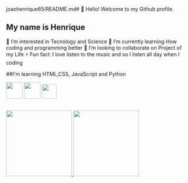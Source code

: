 joaohenrique65/README.md# 
👋 Hello! Welcome to my Github profile.
## My name is Henrique  
👀 I’m interested in Tecnology and Science
🌱 I’m currently learning How coding and programming better
💞️ I’m looking to collaborate on Project of my Life
⚡ Fun fact: I love listen to the music and so I listen all day when I coding

##I'm learning HTML,CSS, JavaScript and Python  
<p text-align="center">
<img src="https://cdn.jsdelivr.net/gh/devicons/devicon@latest/icons/html5/html5-original-wordmark.svg" width="45"  font-color="white"  />
<img src="https://cdn.jsdelivr.net/gh/devicons/devicon@latest/icons/css3/css3-original-wordmark.svg" width="45"  />
<img src="https://cdn.jsdelivr.net/gh/devicons/devicon@latest/icons/javascript/javascript-original.svg" width="40"  font-color="white"  />
</p>

##
<div>
<a href="https://github.com/seu-usuário-aqui">
<img loading="lazy" height="180em" src="https://github-readme-stats.vercel.app/api/top-langs/?username=joaohenrique65&layout=compact&langs_count=7&theme=dracula"/>
<img loading="lazy" height="180em" src="https://github-readme-stats.vercel.app/api?username=joaohenrique65&show_icons=true&theme=dracula&include_all_commits=true&count_private=true"/>
</div>
<!---
joaohenrique65/joaohenrique65 is a ✨ special ✨ repository because its `README.md` (this file) appears on your GitHub profile.
You can click the Preview link to take a look at your changes.

Fale um pouco sobre você
Fale sobre coisas que você ache essencial para que as pessoas que passarem pelo seu perfil do GitHub vejam. Seguem algumas coisas que particularmente gosto de demonstrar, mas é totalmente opcional:

Se você trabalha ou estuda. Se sim, é legal citar onde e em qual área;
O que você anda aprendendo;
Suas experiências, caso tenha, como atividades acadêmicas ou antigos trabalhos. Caso esteja em transição de carreira, acredito que seja legal citar também;
Contatos, mas é importante pensar direitinho quais colocarem;
Conhecimentos adquiridos;
Região onde mora, mas não especifique tanto;
Entre outros, coloque apenas o que você se sentir confortável para colocar.
Nessa etapa, você pode colocar em forma de texto mesmo ou em tópicos e com emojis, como o próprio GitHub sugere:
--->
